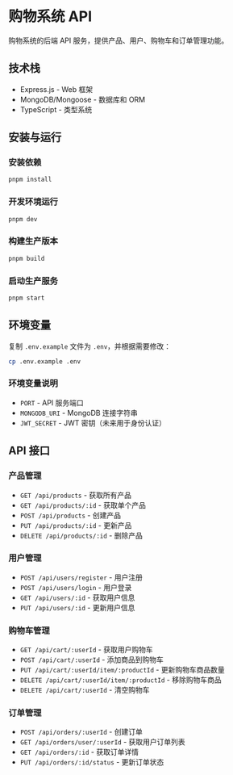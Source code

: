 # 购物系统 API

购物系统的后端 API 服务，提供产品、用户、购物车和订单管理功能。

## 技术栈

- Express.js - Web 框架
- MongoDB/Mongoose - 数据库和 ORM
- TypeScript - 类型系统

## 安装与运行

### 安装依赖

```bash
pnpm install
```

### 开发环境运行

```bash
pnpm dev
```

### 构建生产版本

```bash
pnpm build
```

### 启动生产服务

```bash
pnpm start
```

## 环境变量

复制 `.env.example` 文件为 `.env`，并根据需要修改：

```bash
cp .env.example .env
```

### 环境变量说明

- `PORT` - API 服务端口
- `MONGODB_URI` - MongoDB 连接字符串
- `JWT_SECRET` - JWT 密钥（未来用于身份认证）

## API 接口

### 产品管理

- `GET /api/products` - 获取所有产品
- `GET /api/products/:id` - 获取单个产品
- `POST /api/products` - 创建产品
- `PUT /api/products/:id` - 更新产品
- `DELETE /api/products/:id` - 删除产品

### 用户管理

- `POST /api/users/register` - 用户注册
- `POST /api/users/login` - 用户登录
- `GET /api/users/:id` - 获取用户信息
- `PUT /api/users/:id` - 更新用户信息

### 购物车管理

- `GET /api/cart/:userId` - 获取用户购物车
- `POST /api/cart/:userId` - 添加商品到购物车
- `PUT /api/cart/:userId/item/:productId` - 更新购物车商品数量
- `DELETE /api/cart/:userId/item/:productId` - 移除购物车商品
- `DELETE /api/cart/:userId` - 清空购物车

### 订单管理

- `POST /api/orders/:userId` - 创建订单
- `GET /api/orders/user/:userId` - 获取用户订单列表
- `GET /api/orders/:id` - 获取订单详情
- `PUT /api/orders/:id/status` - 更新订单状态
